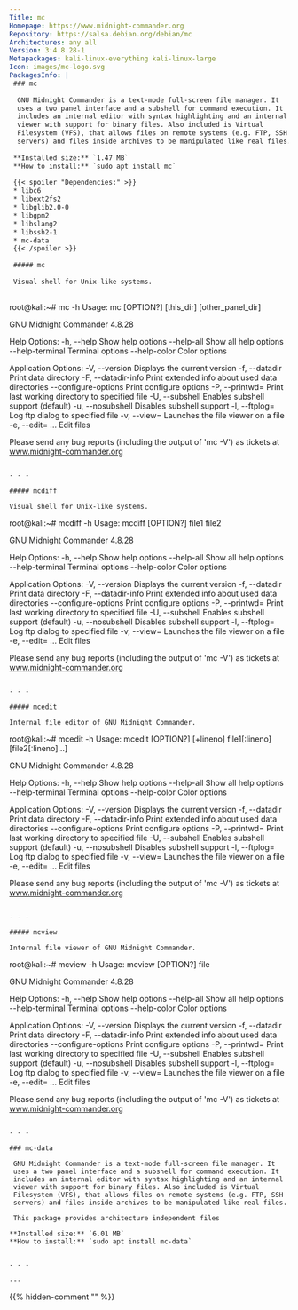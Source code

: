 ```yaml
---
Title: mc
Homepage: https://www.midnight-commander.org
Repository: https://salsa.debian.org/debian/mc
Architectures: any all
Version: 3:4.8.28-1
Metapackages: kali-linux-everything kali-linux-large 
Icon: images/mc-logo.svg
PackagesInfo: |
 ### mc
 
  GNU Midnight Commander is a text-mode full-screen file manager. It
  uses a two panel interface and a subshell for command execution. It
  includes an internal editor with syntax highlighting and an internal
  viewer with support for binary files. Also included is Virtual
  Filesystem (VFS), that allows files on remote systems (e.g. FTP, SSH
  servers) and files inside archives to be manipulated like real files.
 
 **Installed size:** `1.47 MB`  
 **How to install:** `sudo apt install mc`  
 
 {{< spoiler "Dependencies:" >}}
 * libc6 
 * libext2fs2 
 * libglib2.0-0 
 * libgpm2 
 * libslang2 
 * libssh2-1 
 * mc-data 
 {{< /spoiler >}}
 
 ##### mc
 
 Visual shell for Unix-like systems.
 
 ```
 root@kali:~# mc -h
 Usage:
   mc [OPTION?] [this_dir] [other_panel_dir]
 
 
 GNU Midnight Commander 4.8.28
 
 
 Help Options:
   -h, --help                Show help options
   --help-all                Show all help options
   --help-terminal           Terminal options
   --help-color              Color options
 
 Application Options:
   -V, --version             Displays the current version
   -f, --datadir             Print data directory
   -F, --datadir-info        Print extended info about used data directories
   --configure-options       Print configure options
   -P, --printwd=<file>      Print last working directory to specified file
   -U, --subshell            Enables subshell support (default)
   -u, --nosubshell          Disables subshell support
   -l, --ftplog=<file>       Log ftp dialog to specified file
   -v, --view=<file>         Launches the file viewer on a file
   -e, --edit=<file> ...     Edit files
 
 
 Please send any bug reports (including the output of 'mc -V')
 as tickets at www.midnight-commander.org
 
 ```
 
 - - -
 
 ##### mcdiff
 
 Visual shell for Unix-like systems.
 
 ```
 root@kali:~# mcdiff -h
 Usage:
   mcdiff [OPTION?] file1 file2
 
 
 GNU Midnight Commander 4.8.28
 
 
 Help Options:
   -h, --help                Show help options
   --help-all                Show all help options
   --help-terminal           Terminal options
   --help-color              Color options
 
 Application Options:
   -V, --version             Displays the current version
   -f, --datadir             Print data directory
   -F, --datadir-info        Print extended info about used data directories
   --configure-options       Print configure options
   -P, --printwd=<file>      Print last working directory to specified file
   -U, --subshell            Enables subshell support (default)
   -u, --nosubshell          Disables subshell support
   -l, --ftplog=<file>       Log ftp dialog to specified file
   -v, --view=<file>         Launches the file viewer on a file
   -e, --edit=<file> ...     Edit files
 
 
 Please send any bug reports (including the output of 'mc -V')
 as tickets at www.midnight-commander.org
 
 ```
 
 - - -
 
 ##### mcedit
 
 Internal file editor of GNU Midnight Commander.
 
 ```
 root@kali:~# mcedit -h
 Usage:
   mcedit [OPTION?] [+lineno] file1[:lineno] [file2[:lineno]...]
 
 
 GNU Midnight Commander 4.8.28
 
 
 Help Options:
   -h, --help                Show help options
   --help-all                Show all help options
   --help-terminal           Terminal options
   --help-color              Color options
 
 Application Options:
   -V, --version             Displays the current version
   -f, --datadir             Print data directory
   -F, --datadir-info        Print extended info about used data directories
   --configure-options       Print configure options
   -P, --printwd=<file>      Print last working directory to specified file
   -U, --subshell            Enables subshell support (default)
   -u, --nosubshell          Disables subshell support
   -l, --ftplog=<file>       Log ftp dialog to specified file
   -v, --view=<file>         Launches the file viewer on a file
   -e, --edit=<file> ...     Edit files
 
 
 Please send any bug reports (including the output of 'mc -V')
 as tickets at www.midnight-commander.org
 
 ```
 
 - - -
 
 ##### mcview
 
 Internal file viewer of GNU Midnight Commander.
 
 ```
 root@kali:~# mcview -h
 Usage:
   mcview [OPTION?] file
 
 
 GNU Midnight Commander 4.8.28
 
 
 Help Options:
   -h, --help                Show help options
   --help-all                Show all help options
   --help-terminal           Terminal options
   --help-color              Color options
 
 Application Options:
   -V, --version             Displays the current version
   -f, --datadir             Print data directory
   -F, --datadir-info        Print extended info about used data directories
   --configure-options       Print configure options
   -P, --printwd=<file>      Print last working directory to specified file
   -U, --subshell            Enables subshell support (default)
   -u, --nosubshell          Disables subshell support
   -l, --ftplog=<file>       Log ftp dialog to specified file
   -v, --view=<file>         Launches the file viewer on a file
   -e, --edit=<file> ...     Edit files
 
 
 Please send any bug reports (including the output of 'mc -V')
 as tickets at www.midnight-commander.org
 
 ```
 
 - - -
 
 ### mc-data
 
  GNU Midnight Commander is a text-mode full-screen file manager. It
  uses a two panel interface and a subshell for command execution. It
  includes an internal editor with syntax highlighting and an internal
  viewer with support for binary files. Also included is Virtual
  Filesystem (VFS), that allows files on remote systems (e.g. FTP, SSH
  servers) and files inside archives to be manipulated like real files.
   
  This package provides architecture independent files
 
 **Installed size:** `6.01 MB`  
 **How to install:** `sudo apt install mc-data`  
 
 
 - - -
 
---
```

{{% hidden-comment "<!--Do not edit anything above this line-->" %}}
